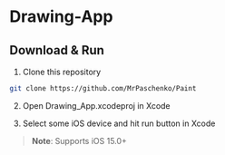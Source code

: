 # Drawing-App

## Download & Run

1. Clone this repository

```bash
git clone https://github.com/MrPaschenko/Paint
```

2. Open Drawing_App.xcodeproj in Xcode

3. Select some iOS device and hit run button in Xcode

>**Note**: Supports iOS 15.0+
